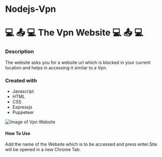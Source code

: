 # Nodejs-Vpn
#  :computer: :outbox_tray: :computer: The Vpn Website :computer: :outbox_tray: :computer: 
 
### Description 
The website asks you for a website url which is blocked in your current location and helps in accessing it similar to a Vpn. 

### Created with
- Javascript
- HTML
- CSS
- Expressjs
- Puppeteer

![Image of Vpn Website](https://media0.giphy.com/media/ITnFvZzKO6HobI6dO7/giphy.gif)

#### How To Use
Add the name of the Website which is to be accessed and press enter.Site will be opened in a new Chrome Tab.
